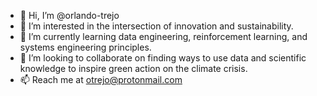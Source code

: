- 👋 Hi, I’m @orlando-trejo
- 👀 I’m interested in the intersection of innovation and sustainability.
- 🌱 I’m currently learning data engineering, reinforcement learning, and systems engineering principles.
- 💞️ I’m looking to collaborate on finding ways to use data and scientific knowledge to inspire green action on the climate crisis.
- 📫 Reach me at otrejo@protonmail.com

<!---
orlando-trejo/orlando-trejo is a ✨ special ✨ repository because its `README.md` (this file) appears on your GitHub profile.
You can click the Preview link to take a look at your changes.
--->
